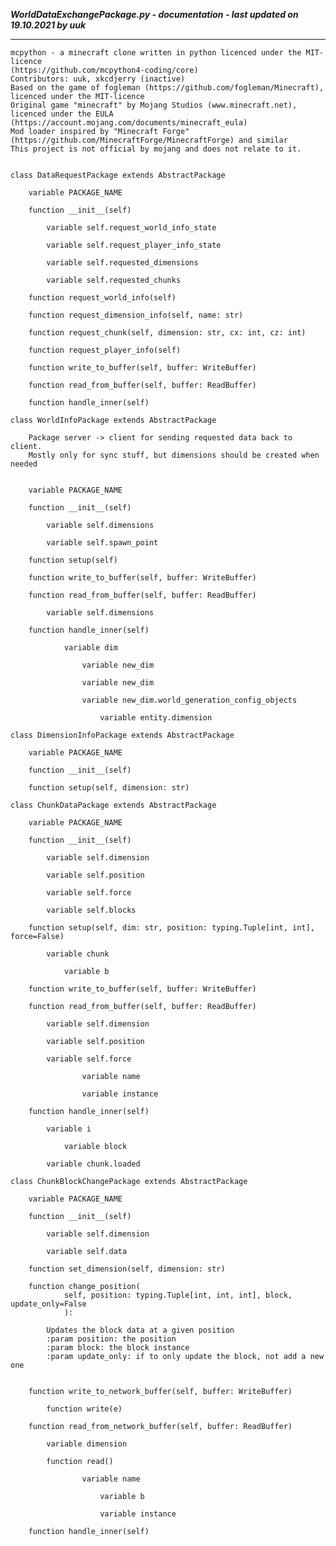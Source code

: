 ***WorldDataExchangePackage.py - documentation - last updated on 19.10.2021 by uuk***
___

    mcpython - a minecraft clone written in python licenced under the MIT-licence 
    (https://github.com/mcpython4-coding/core)
    Contributors: uuk, xkcdjerry (inactive)
    Based on the game of fogleman (https://github.com/fogleman/Minecraft), licenced under the MIT-licence
    Original game "minecraft" by Mojang Studios (www.minecraft.net), licenced under the EULA
    (https://account.mojang.com/documents/minecraft_eula)
    Mod loader inspired by "Minecraft Forge" (https://github.com/MinecraftForge/MinecraftForge) and similar
    This project is not official by mojang and does not relate to it.


    class DataRequestPackage extends AbstractPackage

        variable PACKAGE_NAME

        function __init__(self)

            variable self.request_world_info_state

            variable self.request_player_info_state

            variable self.requested_dimensions

            variable self.requested_chunks

        function request_world_info(self)

        function request_dimension_info(self, name: str)

        function request_chunk(self, dimension: str, cx: int, cz: int)

        function request_player_info(self)

        function write_to_buffer(self, buffer: WriteBuffer)

        function read_from_buffer(self, buffer: ReadBuffer)

        function handle_inner(self)

    class WorldInfoPackage extends AbstractPackage
        
        Package server -> client for sending requested data back to client.
        Mostly only for sync stuff, but dimensions should be created when needed


        variable PACKAGE_NAME

        function __init__(self)

            variable self.dimensions

            variable self.spawn_point

        function setup(self)

        function write_to_buffer(self, buffer: WriteBuffer)

        function read_from_buffer(self, buffer: ReadBuffer)

            variable self.dimensions

        function handle_inner(self)

                variable dim

                    variable new_dim

                    variable new_dim

                    variable new_dim.world_generation_config_objects

                        variable entity.dimension

    class DimensionInfoPackage extends AbstractPackage

        variable PACKAGE_NAME

        function __init__(self)

        function setup(self, dimension: str)

    class ChunkDataPackage extends AbstractPackage

        variable PACKAGE_NAME

        function __init__(self)

            variable self.dimension

            variable self.position

            variable self.force

            variable self.blocks

        function setup(self, dim: str, position: typing.Tuple[int, int], force=False)

            variable chunk

                variable b

        function write_to_buffer(self, buffer: WriteBuffer)

        function read_from_buffer(self, buffer: ReadBuffer)

            variable self.dimension

            variable self.position

            variable self.force

                    variable name

                    variable instance

        function handle_inner(self)

            variable i

                variable block

            variable chunk.loaded

    class ChunkBlockChangePackage extends AbstractPackage

        variable PACKAGE_NAME

        function __init__(self)

            variable self.dimension

            variable self.data

        function set_dimension(self, dimension: str)

        function change_position(
                self, position: typing.Tuple[int, int, int], block, update_only=False
                ):
            
            Updates the block data at a given position
            :param position: the position
            :param block: the block instance
            :param update_only: if to only update the block, not add a new one


        function write_to_network_buffer(self, buffer: WriteBuffer)

            function write(e)

        function read_from_network_buffer(self, buffer: ReadBuffer)

            variable dimension

            function read()

                    variable name

                        variable b

                        variable instance

        function handle_inner(self)